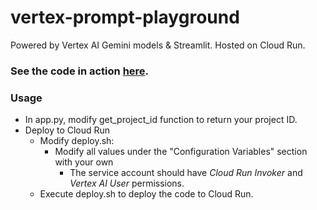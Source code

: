 # vertex-prompt-playground
 
Powered by Vertex AI Gemini models & Streamlit. Hosted on Cloud Run.

### See the code in action [here](https://thepromptplayground.xyz/).

### Usage
* In app.py, modify get_project_id function to return your project ID.
* Deploy to Cloud Run
    * Modify deploy.sh:
        * Modify all values under the "Configuration Variables" section with your own
            * The service account should have _Cloud Run Invoker_ and _Vertex AI User_ permissions.
    * Execute deploy.sh to deploy the code to Cloud Run.